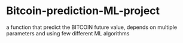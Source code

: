 # Bitcoin-prediction-ML-project
 a function that predict the BITCOIN future value, depends on multiple parameters and using few different ML algorithms
